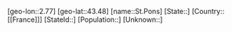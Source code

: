 ﻿---
location: [43.48,2.77]
mapzoom: [7,12] 
mapmarker: city 
type: City
tags:
- geo/City


SpocWebEntityId: 34485
isDeleted: false
confidential: public

---
[geo-lon::2.77]
[geo-lat::43.48]
[name::St.Pons]
[State::]
[Country::[[France]]]
[StateId::]
[Population::]
[Unknown::]

